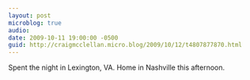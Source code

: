 ```yaml
---
layout: post
microblog: true
audio: 
date: 2009-10-11 19:00:00 -0500
guid: http://craigmcclellan.micro.blog/2009/10/12/t4807877870.html
---
```

Spent the night in Lexington, VA. Home in Nashville this afternoon.
